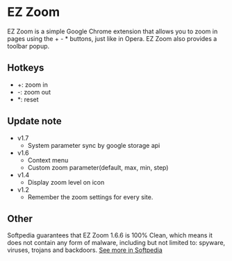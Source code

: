 EZ Zoom
===
EZ Zoom is a simple Google Chrome extension that allows you to zoom in pages using the + - * buttons, just like in Opera. EZ Zoom also provides a toolbar popup.

**Hotkeys**
---
- +: zoom in
- -: zoom out
- *: reset

**Update note**
---
- v1.7
  - System parameter sync by google storage api
- v1.6
  - Context menu
  - Custom zoom parameter(default, max, min, step)
- v1.4
  - Display zoom level on icon
- v1.2 
  - Remember the zoom settings for every site.

**Other**
---
Softpedia guarantees that EZ Zoom 1.6.6 is 100% Clean, which means it does not contain any form of malware, including but not limited to: spyware, viruses, trojans and backdoors. [See more in Softpedia](http://mac.softpedia.com/progClean/EZ-Zoom-Clean-121550.html)